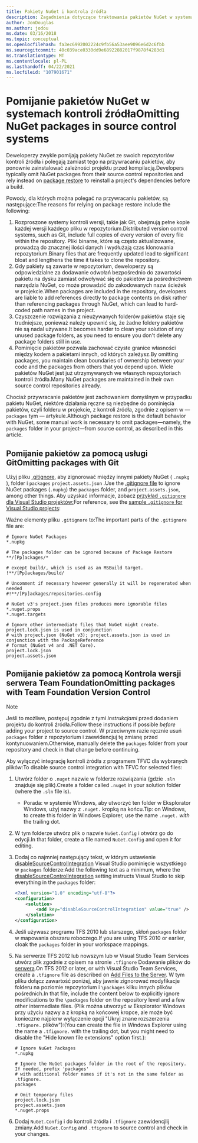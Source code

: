 ```yaml
---
title: Pakiety NuGet i kontrola źródła
description: Zagadnienia dotyczące traktowania pakietów NuGet w systemach kontroli wersji i kontroli źródła oraz pomijania pakietów za pomocą usług git i TFVC.
author: JonDouglas
ms.author: jodou
ms.date: 03/16/2018
ms.topic: conceptual
ms.openlocfilehash: fa3ec6992002224c9fb56a53aee9096e6d2c6fbb
ms.sourcegitcommit: 40c039ace0330dd9e68922882017f9878f4283d1
ms.translationtype: MT
ms.contentlocale: pl-PL
ms.lasthandoff: 04/22/2021
ms.locfileid: "107901671"
---
```

# <a name="omitting-nuget-packages-in-source-control-systems"></a><span data-ttu-id="d3fcc-103">Pomijanie pakietów NuGet w systemach kontroli źródła</span><span class="sxs-lookup"><span data-stu-id="d3fcc-103">Omitting NuGet packages in source control systems</span></span>

<span data-ttu-id="d3fcc-104">Deweloperzy zwykle pomijają pakiety NuGet ze swoich [](package-restore.md) repozytoriów kontroli źródła i polegają zamiast tego na przywracaniu pakietów, aby ponownie zainstalować zależności projektu przed kompilacją.</span><span class="sxs-lookup"><span data-stu-id="d3fcc-104">Developers typically omit NuGet packages from their source control repositories and rely instead on [package restore](package-restore.md) to reinstall a project's dependencies before a build.</span></span>

<span data-ttu-id="d3fcc-105">Powody, dla których można polegać na przywracaniu pakietów, są następujące:</span><span class="sxs-lookup"><span data-stu-id="d3fcc-105">The reasons for relying on package restore include the following:</span></span>

1. <span data-ttu-id="d3fcc-106">Rozproszone systemy kontroli wersji, takie jak Git, obejmują pełne kopie każdej wersji każdego pliku w repozytorium.</span><span class="sxs-lookup"><span data-stu-id="d3fcc-106">Distributed version control systems, such as Git, include full copies of every version of every file within the repository.</span></span> <span data-ttu-id="d3fcc-107">Pliki binarne, które są często aktualizowane, prowadzą do znacznej ilości danych i wydłużają czas klonowania repozytorium.</span><span class="sxs-lookup"><span data-stu-id="d3fcc-107">Binary files that are frequently updated lead to significant bloat and lengthens the time it takes to clone the repository.</span></span>
1. <span data-ttu-id="d3fcc-108">Gdy pakiety są zawarte w repozytorium, deweloperzy są odpowiedzialne za dodawanie odwołań bezpośrednio do zawartości pakietu na dysku zamiast odwoływać się do pakietów za pośrednictwem narzędzia NuGet, co może prowadzić do zakodowanych nazw ścieżek w projekcie.</span><span class="sxs-lookup"><span data-stu-id="d3fcc-108">When packages are included in the repository, developers are liable to add references directly to package contents on disk rather than referencing packages through NuGet, which can lead to hard-coded path names in the project.</span></span>
1. <span data-ttu-id="d3fcc-109">Czyszczenie rozwiązania z nieużywanych folderów pakietów staje się trudniejsze, ponieważ należy upewnić się, że żadne foldery pakietów nie są nadal używane.</span><span class="sxs-lookup"><span data-stu-id="d3fcc-109">It becomes harder to clean your solution of any unused package folders, as you need to ensure you don't delete any package folders still in use.</span></span>
1. <span data-ttu-id="d3fcc-110">Pominięcie pakietów pozwala zachować czyste granice własności między kodem a pakietami innych, od których zależysz.</span><span class="sxs-lookup"><span data-stu-id="d3fcc-110">By omitting packages, you maintain clean boundaries of ownership between your code and the packages from others that you depend upon.</span></span> <span data-ttu-id="d3fcc-111">Wiele pakietów NuGet jest już utrzymywanych we własnych repozytoriach kontroli źródła.</span><span class="sxs-lookup"><span data-stu-id="d3fcc-111">Many NuGet packages are maintained in their own source control repositories already.</span></span>

<span data-ttu-id="d3fcc-112">Chociaż przywracanie pakietów jest zachowaniem domyślnym w przypadku pakietu NuGet, niektóre działania ręczne są niezbędne do pominięcia pakietów, czyli folderu w projekcie, z kontroli źródła, zgodnie z opisem w &mdash; `packages` tym &mdash; artykule.</span><span class="sxs-lookup"><span data-stu-id="d3fcc-112">Although package restore is the default behavior with NuGet, some manual work is necessary to omit packages&mdash;namely, the `packages` folder in your project&mdash;from source control, as described in this article.</span></span>

## <a name="omitting-packages-with-git"></a><span data-ttu-id="d3fcc-113">Pomijanie pakietów za pomocą usługi Git</span><span class="sxs-lookup"><span data-stu-id="d3fcc-113">Omitting packages with Git</span></span>

<span data-ttu-id="d3fcc-114">Użyj pliku [.gitignore,](https://git-scm.com/docs/gitignore) aby zignorować między innymi pakiety NuGet ( `.nupkg` ), folder i `packages` `project.assets.json` .</span><span class="sxs-lookup"><span data-stu-id="d3fcc-114">Use the [.gitignore file](https://git-scm.com/docs/gitignore) to ignore NuGet packages (`.nupkg`) the `packages` folder, and `project.assets.json`, among other things.</span></span> <span data-ttu-id="d3fcc-115">Aby uzyskać informacje, zobacz [przykład `.gitignore` dla Visual Studio projektów:](https://github.com/github/gitignore/blob/master/VisualStudio.gitignore)</span><span class="sxs-lookup"><span data-stu-id="d3fcc-115">For reference, see the [sample `.gitignore` for Visual Studio projects](https://github.com/github/gitignore/blob/master/VisualStudio.gitignore):</span></span>

<span data-ttu-id="d3fcc-116">Ważne elementy pliku `.gitignore` to:</span><span class="sxs-lookup"><span data-stu-id="d3fcc-116">The important parts of the `.gitignore` file are:</span></span>

```gitignore
# Ignore NuGet Packages
*.nupkg

# The packages folder can be ignored because of Package Restore
**/[Pp]ackages/*

# except build/, which is used as an MSBuild target.
!**/[Pp]ackages/build/

# Uncomment if necessary however generally it will be regenerated when needed
#!**/[Pp]ackages/repositories.config

# NuGet v3's project.json files produces more ignorable files
*.nuget.props
*.nuget.targets

# Ignore other intermediate files that NuGet might create. project.lock.json is used in conjunction
# with project.json (NuGet v3); project.assets.json is used in conjunction with the PackageReference
# format (NuGet v4 and .NET Core).
project.lock.json
project.assets.json
```

## <a name="omitting-packages-with-team-foundation-version-control"></a><span data-ttu-id="d3fcc-117">Pomijanie pakietów za pomocą Kontrola wersji serwera Team Foundation</span><span class="sxs-lookup"><span data-stu-id="d3fcc-117">Omitting packages with Team Foundation Version Control</span></span>

> [!Note]
> <span data-ttu-id="d3fcc-118">Jeśli to możliwe, postępuj zgodnie z tymi *instrukcjami* przed dodaniem projektu do kontroli źródła.</span><span class="sxs-lookup"><span data-stu-id="d3fcc-118">Follow these instructions if possible *before* adding your project to source control.</span></span> <span data-ttu-id="d3fcc-119">W przeciwnym razie ręcznie usuń `packages` folder z repozytorium i zaewidencjuj tę zmianę przed kontynuowaniem.</span><span class="sxs-lookup"><span data-stu-id="d3fcc-119">Otherwise, manually delete the `packages` folder from your repository and check in that change before continuing.</span></span>

<span data-ttu-id="d3fcc-120">Aby wyłączyć integrację kontroli źródła z programem TFVC dla wybranych plików:</span><span class="sxs-lookup"><span data-stu-id="d3fcc-120">To disable source control integration with TFVC for selected files:</span></span>

1. <span data-ttu-id="d3fcc-121">Utwórz folder o `.nuget` nazwie w folderze rozwiązania (gdzie `.sln` znajduje się plik).</span><span class="sxs-lookup"><span data-stu-id="d3fcc-121">Create a folder called `.nuget` in your solution folder (where the `.sln` file is).</span></span>
    - <span data-ttu-id="d3fcc-122">Porada: w systemie Windows, aby utworzyć ten folder w Eksplorator Windows, użyj nazwy z `.nuget.`  kropką na końcu.</span><span class="sxs-lookup"><span data-stu-id="d3fcc-122">Tip: on Windows, to create this folder in Windows Explorer, use the name `.nuget.` *with* the trailing dot.</span></span>

1. <span data-ttu-id="d3fcc-123">W tym folderze utwórz plik o nazwie `NuGet.Config` i otwórz go do edycji.</span><span class="sxs-lookup"><span data-stu-id="d3fcc-123">In that folder, create a file named `NuGet.Config` and open it for editing.</span></span>

1. <span data-ttu-id="d3fcc-124">Dodaj co najmniej następujący tekst, w którym ustawienie [disableSourceControlIntegration](../reference/nuget-config-file.md#solution-section) Visual Studio pominięcie wszystkiego w `packages` folderze:</span><span class="sxs-lookup"><span data-stu-id="d3fcc-124">Add the following text as a minimum, where the [disableSourceControlIntegration](../reference/nuget-config-file.md#solution-section) setting instructs Visual Studio to skip everything in the `packages` folder:</span></span>

   ```xml
   <?xml version="1.0" encoding="utf-8"?>
   <configuration>
       <solution>
           <add key="disableSourceControlIntegration" value="true" />
       </solution>
   </configuration>
   ```

1. <span data-ttu-id="d3fcc-125">Jeśli używasz programu TFS 2010 lub starszego, skłoń `packages` folder w mapowania obszaru roboczego.</span><span class="sxs-lookup"><span data-stu-id="d3fcc-125">If you are using TFS 2010 or earlier, cloak the `packages` folder in your workspace mappings.</span></span>

1. <span data-ttu-id="d3fcc-126">Na serwerze TFS 2012 lub nowszym lub w Visual Studio Team Services utwórz plik zgodnie z opisem na stronie `.tfignore` Dodawanie plików do [serwera](/vsts/tfvc/add-files-server?view=vsts#tfignore&preserve-view=true).</span><span class="sxs-lookup"><span data-stu-id="d3fcc-126">On TFS 2012 or later, or with Visual Studio Team Services, create a `.tfignore` file as described on [Add Files to the Server](/vsts/tfvc/add-files-server?view=vsts#tfignore&preserve-view=true).</span></span> <span data-ttu-id="d3fcc-127">W tym pliku dołącz zawartość poniżej, aby jawnie zignorować modyfikacje folderu na poziomie repozytorium i `\packages` kilku innych plików pośrednich.</span><span class="sxs-lookup"><span data-stu-id="d3fcc-127">In that file, include the content below to explicitly ignore modifications to the `\packages` folder on the repository level and a few other intermediate files.</span></span> <span data-ttu-id="d3fcc-128">(Plik można utworzyć w Eksplorator Windows przy użyciu nazwy a z kropką na końcowej kropce, ale może być konieczne najpierw wyłączenie opcji "Ukryj znane rozszerzenia `.tfignore.` plików"):</span><span class="sxs-lookup"><span data-stu-id="d3fcc-128">(You can create the file in Windows Explorer using the name a `.tfignore.` with the trailing dot, but you might need to disable the "Hide known file extensions" option first.):</span></span>

   ```cli
   # Ignore NuGet Packages
   *.nupkg

   # Ignore the NuGet packages folder in the root of the repository. If needed, prefix 'packages'
   # with additional folder names if it's not in the same folder as .tfignore.   
   packages

   # Omit temporary files
   project.lock.json
   project.assets.json
   *.nuget.props
   ```

1. <span data-ttu-id="d3fcc-129">Dodaj `NuGet.Config` i do kontroli źródła i `.tfignore` zaewidencjlij zmiany.</span><span class="sxs-lookup"><span data-stu-id="d3fcc-129">Add `NuGet.Config` and `.tfignore` to source control and check in your changes.</span></span>
